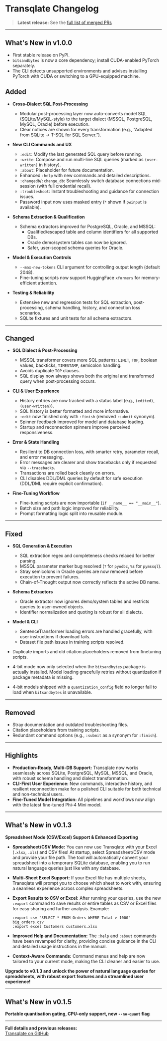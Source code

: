 # Transqlate Changelog

> **Latest release:** See the [full list of merged PRs](https://github.com/Shaurya-Sethi/transqlate-phi4/pulls?q=is%3Apr+is%3Aclosed+merged%3A%3E%3D2024-06-13&sort=updated&order=desc)

---

## What's New in v1.0.0

- First stable release on PyPI.
- `bitsandbytes` is now a core dependency; install CUDA-enabled PyTorch separately.
- The CLI detects unsupported environments and advises installing PyTorch with CUDA or switching to a GPU-equipped machine.

## Added

- **Cross-Dialect SQL Post-Processing**
  - Modular post-processing layer now auto-converts model SQL (SQLite/MySQL-style) to the target dialect (MSSQL, PostgreSQL, MySQL, Oracle) before execution.
  - Clear notices are shown for every transformation (e.g., “Adapted from SQLite → T-SQL for SQL Server.”).

- **New CLI Commands and UX**
  - `:edit`: Modify the last generated SQL query before running.
  - `:write`: Compose and run multi-line SQL queries (marked as `(user-written)` in history).
  - `:about`: Placeholder for future documentation.
  - Enhanced `:help` with new commands and detailed descriptions.
  - `:changedb`/`:change_db`: Seamlessly switch database connections mid-session (with full credential recall).
  - `:troubleshoot`: Instant troubleshooting and guidance for connection issues.
  - Password input now uses masked entry (`*` shown if `pwinput` is available).

- **Schema Extraction & Qualification**
  - Schema extractors improved for PostgreSQL, Oracle, and MSSQL:
    - Qualified/escaped table and column identifiers for all supported DBs.
    - Oracle demo/system tables can now be ignored.
    - Safer, user-scoped schema queries for Oracle.

- **Model & Execution Controls**
  - `--max-new-tokens` CLI argument for controlling output length (default 2048).
  - Fine-tuning scripts now support HuggingFace `xformers` for memory-efficient attention.

- **Testing & Reliability**
  - Extensive new and regression tests for SQL extraction, post-processing, schema handling, history, and connection loss scenarios.
  - SQLite fixtures and unit tests for all schema extractors.

---

## Changed

- **SQL Dialect & Post-Processing**
  - MSSQL transformer covers more SQL patterns: `LIMIT`, `TOP`, boolean values, backticks, `TIMESTAMP`, semicolon handling.
  - Avoids duplicate `TOP` clauses.
  - SQL display now always shows both the original and transformed query when post-processing occurs.

- **CLI & User Experience**
  - History entries are now tracked with a status label (e.g., `(edited)`, `(user-written)`).
  - SQL history is better formatted and more informative.
  - `:edit` now finished only with `:finish` (removed `:submit` synonym).
  - Spinner feedback improved for model and database loading.
  - Startup and reconnection spinners improve perceived responsiveness.

- **Error & State Handling**
  - Resilient to DB connection loss, with smarter retry, parameter recall, and error messaging.
  - Error messages are clearer and show tracebacks only if requested via `--tracebacks`.
  - Transactions are rolled back cleanly on errors.
  - CLI disables DDL/DML queries by default for safe execution (DDL/DML require explicit confirmation).

- **Fine-Tuning Workflow**
  - Fine-tuning scripts are now importable (`if __name__ == "__main__"`).
  - Batch size and path logic improved for reliability.
  - Prompt formatting logic split into reusable module.

---

## Fixed

- **SQL Generation & Execution**
  - SQL extraction regex and completeness checks relaxed for better parsing.
  - MSSQL parameter marker bug resolved (`?` for `pyodbc`, `%s` for `pymssql`).
  - Stray semicolons in Oracle queries are now removed before execution to prevent failures.
  - Chain-of-Thought output now correctly reflects the active DB name.

- **Schema Extractors**
  - Oracle extractor now ignores demo/system tables and restricts queries to user-owned objects.
  - Identifier normalization and quoting is robust for all dialects.

- **Model & CLI**
  - SentenceTransformer loading errors are handled gracefully, with user instructions if download fails.
  - Dataset file path issues in training scripts resolved.
- Duplicate imports and old citation placeholders removed from finetuning scripts.
- 4-bit mode now only selected when the `bitsandbytes` package is actually installed. Model loading gracefully retries without quantization if package metadata is missing.
- 4-bit models shipped with a `quantization_config` field no longer fail to load when `bitsandbytes` is unavailable.

---

## Removed

- Stray documentation and outdated troubleshooting files.
- Citation placeholders from training scripts.
- Redundant command options (e.g., `:submit` as a synonym for `:finish`).

---

## Highlights

- **Production-Ready, Multi-DB Support:** Transqlate now works seamlessly across SQLite, PostgreSQL, MySQL, MSSQL, and Oracle, with robust schema handling and dialect transformation.
- **CLI-First User Experience:** New commands, interactive history, and resilient reconnection make for a polished CLI suitable for both technical and non-technical users.
- **Fine-Tuned Model Integration:** All pipelines and workflows now align with the latest fine-tuned Phi-4 Mini model.

---

## What's New in v0.1.3

**Spreadsheet Mode (CSV/Excel) Support & Enhanced Exporting**

* **Spreadsheet/CSV Mode:**
  You can now use Transqlate with your Excel (`.xlsx`, `.xls`) and CSV files! At startup, select Spreadsheet/CSV mode and provide your file path. The tool will automatically convert your spreadsheet into a temporary SQLite database, enabling you to run natural language queries just like with any database.

* **Multi-Sheet Excel Support:**
  If your Excel file has multiple sheets, Transqlate will prompt you to choose which sheet to work with, ensuring a seamless experience across complex spreadsheets.

* **Export Results to CSV or Excel:**
  After running your queries, use the new `:export` command to save results or entire tables as CSV or Excel files for easy sharing and further analysis.
  Example:

  ```
  :export csv "SELECT * FROM Orders WHERE Total > 1000" big_orders.csv
  :export excel Customers customers.xlsx
  ```

* **Improved Help and Documentation:**
  The `:help` and `:about` commands have been revamped for clarity, providing concise guidance in the CLI and detailed usage instructions in the manual.

* **Context-Aware Commands:**
  Command menus and help are now tailored to your current mode, making the CLI cleaner and easier to use.

**Upgrade to v0.1.3 and unlock the power of natural language queries for spreadsheets, with robust export features and a streamlined user experience!**

---

## What's New in v0.1.5
**Portable quantisation gating, CPU-only support, new `--no-quant` flag**

---

**Full details and previous releases:**  
[Transqlate on GitHub](https://github.com/Shaurya-Sethi/transqlate-phi4)